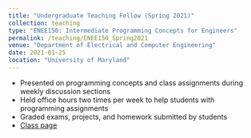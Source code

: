 ```yaml
---
title: "Undergraduate Teaching Fellow (Spring 2021)"
collection: teaching
type: "ENEE150: Intermediate Programming Concepts for Engineers"
permalink: /teaching/ENEE150_Spring2021
venue: "Department of Electrical and Computer Engineering"
date: 2021-01-25
location: "University of Maryland"
---
```


* Presented on programming concepts and class assignments during weekly discussion sections
* Held office hours two times per week to help students with programming assignments
* Graded exams, projects, and homework submitted by students
* [Class page](https://pratikrathore8.github.io/_pages/enee150.md)
